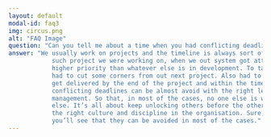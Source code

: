 ```yaml
---
layout: default
modal-id: faq3
img: circus.png
alt: "FAQ Image"
question: "Can you tell me about a time when you had conflicting deadlines, what did you do?"
answer: "We usually work on projects and the timeline is always sort of packed with tasks or stories. Its just one of
            such project we were working on, when we out system got attacked by hackers. So, security definitely has got
            higher priority than whatever else is in development. To tackle that, we had to work extra hours but still
            had to cut some corners from out next project. Also had to re-prioritise to ensure that the best value will
            get delivered by the end of the project and within the timeline. That’s what had happened, but in general,
            conflicting deadlines can be almost avoid with the right level of communication, transparency and dependency
            management. So that, in most of the cases, no one else is waiting for the work to be delivered by someone
            else. It’s all about keep unlocking others before the other get to that stage. So, I’d say its about having
            the right culture and discipline in the organisation. Sure, that won’t eliminate the conflicts 100%, but
            you’ll see that they can be avoided in most of the cases."
---
```


